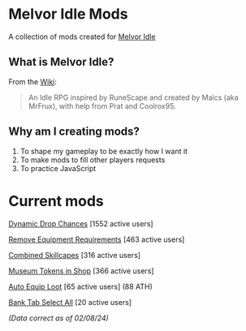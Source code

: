 # Melvor Idle Mods
A collection of mods created for [Melvor Idle](https://melvoridle.com/)

## What is Melvor Idle?
From the [Wiki](https://wiki.melvoridle.com/w/Main_Page):
>An Idle RPG inspired by RuneScape and created by Malcs (aka MrFrux), with help from Prat and Coolrox95.

## Why am I creating mods?
1. To shape my gameplay to be exactly how I want it
2. To make mods to fill other players requests
3. To practice JavaScript

# Current mods
[Dynamic Drop Chances](https://mod.io/g/melvoridle/m/dynamic-drop-chances)
[1552 active users]

[Remove Equipment Requirements](https://mod.io/g/melvoridle/m/remove-equipment-requirements)
[463 active users]

[Combined Skillcapes](https://mod.io/g/melvoridle/m/combined-skillcapes)
[316 active users]

[Museum Tokens in Shop](https://mod.io/g/melvoridle/m/museum-tokens-in-shop)
[366 active users]

[Auto Equip Loot](https://mod.io/g/melvoridle/m/auto-equip-loot)
[65 active users] (88 ATH)

[Bank Tab Select All](https://mod.io/g/melvoridle/m/bank-tab-select-all)
[20 active users]

*(Data correct as of 02/08/24)*